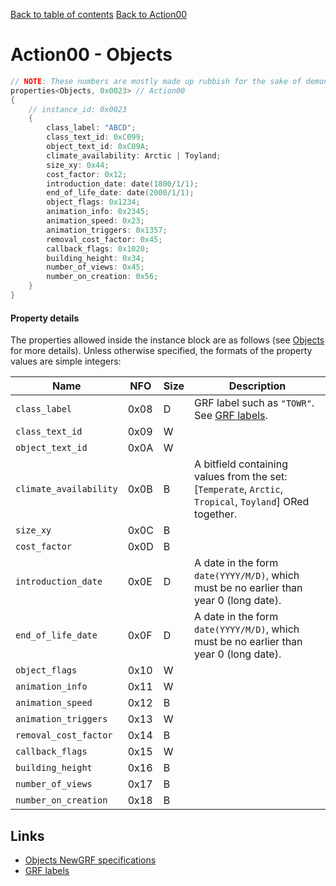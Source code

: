 [Back to table of contents](../index.md)
[Back to Action00](../actions/action00.md)

# Action00 - Objects

```c++
// NOTE: These numbers are mostly made up rubbish for the sake of demonstrating the format of each property.
properties<Objects, 0x0023> // Action00
{
    // instance_id: 0x0023
    {
        class_label: "ABCD";
        class_text_id: 0xC099;
        object_text_id: 0xC09A;
        climate_availability: Arctic | Toyland;
        size_xy: 0x44;
        cost_factor: 0x12;
        introduction_date: date(1800/1/1);
        end_of_life_date: date(2000/1/1);
        object_flags: 0x1234;
        animation_info: 0x2345;
        animation_speed: 0x23;
        animation_triggers: 0x1357;
        removal_cost_factor: 0x45;
        callback_flags: 0x1020;
        building_height: 0x34;
        number_of_views: 0x45;
        number_on_creation: 0x56;
    }
}
```

#### Property details

The properties allowed inside the instance block are as follows (see [Objects](https://newgrf-specs.tt-wiki.net/wiki/Action0/Objects) for more details). Unless otherwise specified, the formats of the property values are simple integers:

| Name | NFO | Size | Description |
|-|-|-|-|
| `class_label`          | 0x08 | D | GRF label such as `"TOWR"`. See [GRF labels](../sundries/grf_labels.md). |
| `class_text_id`        | 0x09 | W |  |
| `object_text_id`       | 0x0A | W |  |
| `climate_availability` | 0x0B | B | A bitfield containing values from the set: [`Temperate`, `Arctic`, `Tropical`, `Toyland`] ORed together. |
| `size_xy`              | 0x0C | B |  |
| `cost_factor`          | 0x0D | B |  |
| `introduction_date`    | 0x0E | D | A date in the form `date(YYYY/M/D)`, which must be no earlier than year 0 (long date). |
| `end_of_life_date`     | 0x0F | D | A date in the form `date(YYYY/M/D)`, which must be no earlier than year 0 (long date). |
| `object_flags`         | 0x10 | W |  |
| `animation_info`       | 0x11 | W |  |
| `animation_speed`      | 0x12 | B |  |
| `animation_triggers`   | 0x13 | W |  |
| `removal_cost_factor`  | 0x14 | B |  |
| `callback_flags`       | 0x15 | W |  |
| `building_height`      | 0x16 | B |  |
| `number_of_views`      | 0x17 | B |  |
| `number_on_creation`   | 0x18 | B |  |

## Links

- [Objects NewGRF specifications](https://newgrf-specs.tt-wiki.net/wiki/Action0/Objects)         
- [GRF labels](../sundries/grf_labels.md)


